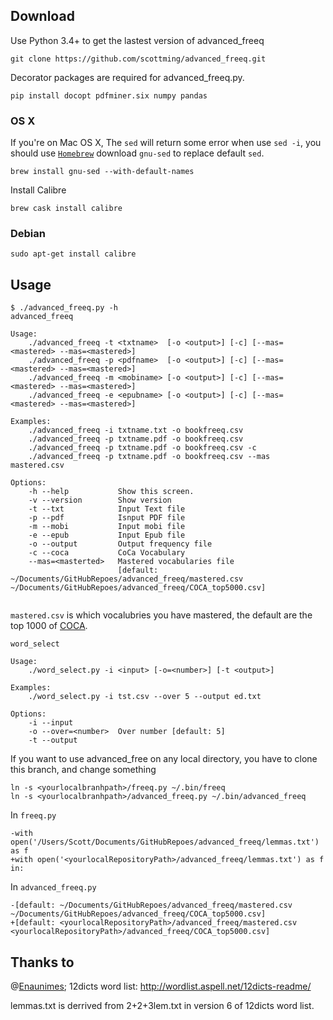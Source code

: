 ## Download


Use Python 3.4+ to get the lastest version of advanced_freeq

```
git clone https://github.com/scottming/advanced_freeq.git
```

Decorator packages are required for advanced_freeq.py.

```
pip install docopt pdfminer.six numpy pandas
```

### OS X

If you're on Mac OS X, The `sed` will return some error when use `sed -i`, you should use [`Homebrew`](http://brew.sh/) download `gnu-sed` to replace default `sed`.

```
brew install gnu-sed --with-default-names
```

Install Calibre

```
brew cask install calibre
```

### Debian

```
sudo apt-get install calibre
```

## Usage

```
$ ./advanced_freeq.py -h
advanced_freeq

Usage:
    ./advanced_freeq -t <txtname>  [-o <output>] [-c] [--mas=<mastered> --mas=<mastered>]
    ./advanced_freeq -p <pdfname>  [-o <output>] [-c] [--mas=<mastered> --mas=<mastered>]
    ./advanced_freeq -m <mobiname> [-o <output>] [-c] [--mas=<mastered> --mas=<mastered>]
    ./advanced_freeq -e <epubname> [-o <output>] [-c] [--mas=<mastered> --mas=<mastered>]

Examples:
    ./advanced_freeq -i txtname.txt -o bookfreeq.csv
    ./advanced_freeq -p txtname.pdf -o bookfreeq.csv
    ./advanced_freeq -p txtname.pdf -o bookfreeq.csv -c
    ./advanced_freeq -p txtname.pdf -o bookfreeq.csv --mas mastered.csv

Options:
    -h --help           Show this screen.
    -v --version        Show version
    -t --txt            Input Text file
    -p --pdf            Isnput PDF file
    -m --mobi           Input mobi file
    -e --epub           Input Epub file
    -o --output         Output frequency file
    -c --coca           CoCa Vocabulary
    --mas=<masterted>   Mastered vocabularies file
                        [default: ~/Documents/GitHubRepoes/advanced_freeq/mastered.csv ~/Documents/GitHubRepoes/advanced_freeq/COCA_top5000.csv]
						 
```

`mastered.csv` is which vocalubries you have mastered, the default are the top 1000 of [COCA](http://corpus.byu.edu/coca/).

```
word_select

Usage:
    ./word_select.py -i <input> [-o=<number>] [-t <output>]

Examples:
    ./word_select.py -i tst.csv --over 5 --output ed.txt

Options:
    -i --input
    -o --over=<number>  Over number [default: 5]
    -t --output
```

If you want to use advanced_free on any local directory, you have to clone this branch, and change something

```
ln -s <yourlocalbranhpath>/freeq.py ~/.bin/freeq
ln -s <yourlocalbranhpath>/advanced_freeq.py ~/.bin/advanced_freeq
```

In `freeq.py`

```git
-with open('/Users/Scott/Documents/GitHubRepoes/advanced_freeq/lemmas.txt') as f
+with open('<yourlocalRepositoryPath>/advanced_freeq/lemmas.txt') as f
in:
```

In `advanced_freeq.py`

```git
-[default: ~/Documents/GitHubRepoes/advanced_freeq/mastered.csv ~/Documents/GitHubRepoes/advanced_freeq/COCA_top5000.csv]
+[default: <yourlocalRepositoryPath>/advanced_freeq/mastered.csv <yourlocalRepositoryPath>/advanced_freeq/COCA_top5000.csv]
```


## Thanks to

@[Enaunimes](https://github.com/Enaunimes/freeq); 12dicts word list: <http://wordlist.aspell.net/12dicts-readme/>

lemmas.txt is derrived from 2+2+3lem.txt in version 6 of 12dicts word
list.



